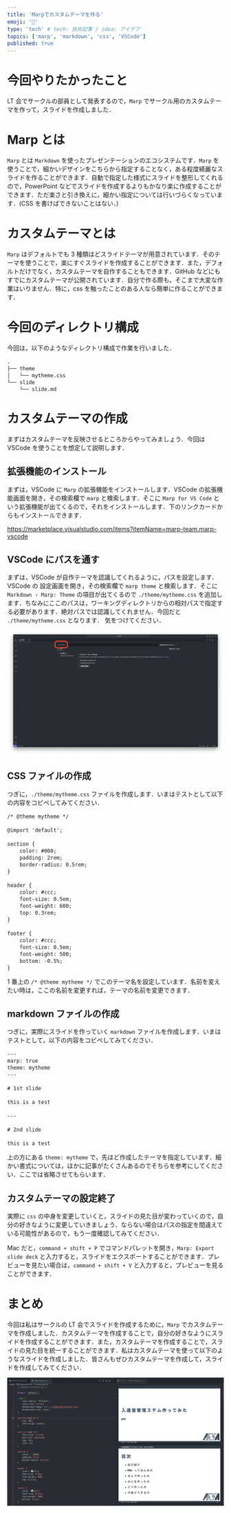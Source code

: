 ```yaml
---
title: 'Marpでカスタムテーマを作る'
emoji: '🔖'
type: 'tech' # tech: 技術記事 / idea: アイデア
topics: ['marp', 'markdown', 'css', 'VSCode']
published: true
---
```


# 今回やりたかったこと

LT 会でサークルの部員として発表するので，`Marp` でサークル用のカスタムテーマを作って，スライドを作成しました．

# Marp とは

`Marp` とは `Markdown` を使ったプレゼンテーションのエコシステムです．`Marp` を使うことで，細かいデザインをこちらから指定することなく，ある程度綺麗なスライドを作ることができます．自動で指定した様式にスライドを整形してくれるので，PowerPoint などでスライドを作成するよりもかなり楽に作成することができます．ただ楽さと引き換えに，細かい指定については行いづらくなっています．(CSS を書けばできないことはない．)

# カスタムテーマとは

`Marp` はデフォルトでも 3 種類ほどスライドテーマが用意されています．そのテーマを使うことで，楽にすぐスライドを作成することができます．また，デフォルトだけでなく，カスタムテーマを自作することもできます．GitHub などにもすでにカスタムテーマが公開されています．自分で作る際も，そこまで大変な作業はいりません．特に，css を触ったことのある人なら簡単に作ることができます．

# 今回のディレクトリ構成

今回は，以下のようなディレクトリ構成で作業を行いました．

```
.
├── theme
│   └── mytheme.css
└── slide
    └── slide.md
```

# カスタムテーマの作成

まずはカスタムテーマを反映させるところからやってみましょう．今回は VSCode を使うことを想定して説明します．

## 拡張機能のインストール

まずは，VSCode に `Marp` の拡張機能をインストールします．VSCode の拡張機能画面を開き，その検索欄で `marp` と検索します．そこに `Marp for VS Code` という拡張機能が出てくるので，それをインストールします．下のリンクカードからもインストールできます．

https://marketplace.visualstudio.com/items?itemName=marp-team.marp-vscode

## VSCode にパスを通す

まずは，VSCode が自作テーマを認識してくれるように，パスを設定します．VSCode の 設定画面を開き，その検索欄で `marp theme` と検索します．そこに `Markdown › Marp: Theme` の項目が出てくるので `./theme/mytheme.css` を追加します．ちなみにここのパスは，ワーキングディレクトリからの相対パスで指定する必要があります．絶対パスでは認識してくれません．今回だと `./theme/mytheme.css` となります． 気をつけてください．

![VSCode 設定画面](/images/marp-theme/vscode.png)

## CSS ファイルの作成

つぎに，`./theme/mytheme.css` ファイルを作成します．いまはテストとして以下の内容をコピペしてみてください．

```css: ./theme/mytheme.css
/* @theme mytheme */

@import 'default';

section {
    color: #000;
    padding: 2rem;
    border-radius: 0.5rem;
}

header {
    color: #ccc;
    font-size: 0.5em;
    font-weight: 600;
    top: 0.3rem;
}

footer {
    color: #ccc;
    font-size: 0.5em;
    font-weight: 500;
    bottom: -0.5%;
}
```

1 番上の `/* @theme mytheme */` でこのテーマ名を設定しています．名前を変えたい時は，ここの名前を変更すれば，テーマの名前を変更できます．

## markdown ファイルの作成

つぎに，実際にスライドを作っていく `markdown` ファイルを作成します．いまはテストとして，以下の内容をコピペしてみてください．

```markdown: ./slide/slide.md
---
marp: true
theme: mytheme
---

# 1st slide

this is a test

---

# 2nd slide

this is a test
```

上の方にある `theme: mytheme` で，先ほど作成したテーマを指定しています．細かい書式については，ほかに記事がたくさんあるのでそちらを参考にしてください．ここでは省略させてもらいます．

## カスタムテーマの設定終了

実際に `css` の中身を変更していくと，スライドの見た目が変わっていくので，自分の好きなように変更していきましょう．ならない場合はパスの指定を間違えている可能性があるので，もう一度確認してみてください．

Mac だと，`command + shift + P` でコマンドパレットを開き，`Marp: Export slide deck` と入力すると，スライドをエクスポートすることができます．プレビューを見たい場合は，`command + shift + V` と入力すると，プレビューを見ることができます．

# まとめ

今回は私はサークルの LT 会でスライドを作成するために，`Marp` でカスタムテーマを作成しました．カスタムテーマを作成することで，自分の好きなようにスライドを作成することができます．また，カスタムテーマを作成することで，スライドの見た目を統一することができます．私はカスタムテーマを使って以下のようなスライドを作成しました．皆さんもぜひカスタムテーマを作成して，スライドを作成してみてください．

![スライド](/images/marp-theme/myslide.png)
